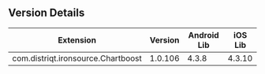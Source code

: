 ## Version Details

| Extension | Version | Android Lib | iOS Lib |
| --- | --- | --- | --- |
| com.distriqt.ironsource.Chartboost | 1.0.106 | 4.3.8 | 4.3.10 |

